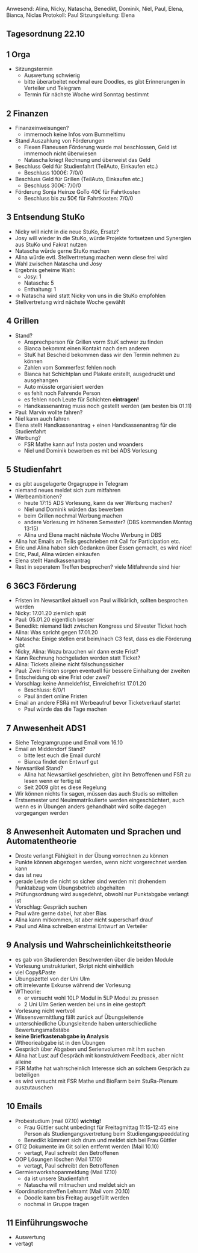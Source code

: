 ---
---

Anwesend: Alina, Nicky, Natascha, Benedikt, Dominik, Niel, Paul, Elena, Bianca, Niclas 
Protokoll: Paul 
Sitzungsleitung: Elena

## Tagesordnung 22.10

## 1 Orga

  * Sitzungstermin
    * Auswertung schwierig
    * bitte überarbeitet nochmal eure Doodles, es gibt Erinnerungen in Verteiler und Telegram
    * Termin für nächste Woche wird Sonntag bestimmt 

## 2 Finanzen

  * Finanzeinweisungen?
    * immernoch keine Infos vom Bummeltimu
  * Stand Auszahlung von Förderungen
    * Flexen Flaneusen Förderung wurde mal beschlossen, Geld ist immernoch nicht überwiesen
    * Natascha kriegt Rechnung und überweist das Geld
  * Beschluss Geld für Studienfahrt (TeilAuto, Einkaufen etc.)
    * Beschluss 1000€: 7/0/0
  * Beschluss Geld für Grillen (TeilAuto, Einkaufen etc.)
    * Beschluss 300€: 7/0/0
  * Förderung Sonja Heinze GoTo 40€ für Fahrtkosten
    * Beschluss bis zu 50€ für Fahrtkosten: 7/0/0

## 3 Entsendung StuKo

  * Nicky will nicht in die neue StuKo, Ersatz?
  * Josy will wieder in die StuKo, würde Projekte fortsetzen und Synergien aus StuKo und Fakrat nutzen
  * Natascha würde gerne StuKo machen
  * Alina würde evtl. Stellvertretung machen wenn diese frei wird
  * Wahl zwischen Natascha und Josy 
  * Ergebnis geheime Wahl:
    * Josy: 1
    * Natascha: 5
    * Enthaltung: 1
  * -> Natascha wird statt Nicky von uns in die StuKo empfohlen
  * Stellvertretung wird nächste Woche gewählt

## 4 Grillen

  * Stand?
    * Ansprechperson für Grillen vorm StuK schwer zu finden
    * Bianca bekommt einen Kontakt nach dem anderen
    * StuK hat Bescheid bekommen dass wir den Termin nehmen zu können
    * Zahlen vom Sommerfest fehlen noch 
    * Bianca hat Schichtplan und Plakate erstellt, ausgedruckt und ausgehangen
    * Auto müsste organisiert werden 
    * es fehlt noch Fahrende Person
    * es fehlen noch Leute für Schichten **eintragen!**
    * Handkassenantrag muss noch gestellt werden (am besten bis 01.11)
  * Paul: Marvin wollte fahren?
  * Niel kann auch fahren
  * Elena stellt Handkassenantrag + einen Handkassenantrag für die Studienfahrt
  * Werbung?
    * FSR Mathe kann auf Insta posten und woanders
    * Niel und Dominik bewerben es mit bei ADS Vorlesung

## 5 Studienfahrt

  * es gibt ausgelagerte Orgagruppe in Telegram
  * niemand neues meldet sich zum mitfahren
  * Werbeambitionen?
    * heute 17:15 ADS Vorlesung, kann da wer Werbung machen?
    * Niel und Dominik würden das bewerben 
    * beim Grillen nochmal Werbung machen
    * andere Vorlesung im höheren Semester? (DBS kommenden Montag 13:15)
    * Alina und Elena macht nächste Woche Werbung in DBS
  * Alina hat Emails an Teilis geschrieben mit Call for Participation etc.
  * Eric und Alina haben sich Gedanken über Essen gemacht, es wird nice!
  * Eric, Paul, Alina würden einkaufen
  * Elena stellt Handkassenantrag
  * Rest in seperatem Treffen besprechen? viele Mitfahrende sind hier

## 6 36C3 Förderung

  * Fristen im Newsartikel aktuell von Paul willkürlich, sollten besprochen werden
  * Nicky: 17.01.20 ziemlich spät 
  * Paul: 05.01.20 eigentlich besser
  * Benedikt: niemand lädt zwischen Kongress und Silvester Ticket hoch
  * Alina: Was spricht gegen 17.01.20
  * Natascha: Einige stellen erst beim/nach C3 fest, dass es die Förderung gibt
  * Nicky, Alina: Wozu brauchen wir dann erste Frist?
  * Kann Rechnung hochgeladen werden statt Ticket?
  * Alina: Tickets alleine nicht fälschungssicher
  * Paul: Zwei Fristen sorgen eventuell für bessere Einhaltung der zweiten
  * Entscheidung ob eine Frist oder zwei?
  * Vorschlag: keine Anmeldefrist, Einreichefrist 17.01.20
    * Beschluss: 6/0/1
    * Paul ändert online Fristen
  * Email an andere FSRä mit Werbeaufruf bevor Ticketverkauf startet
    * Paul würde das die Tage machen

## 7 Anwesenheit ADS1

  * Siehe Telegramgruppe und Email vom 16.10
  * Email an Middendorf Stand?
    * bitte lest euch die Email durch!
    * Bianca findet den Entwurf gut
  * Newsartikel Stand?
    * Alina hat Newsartikel geschrieben, gibt ihn Betroffenen und FSR zu lesen wenn er fertig ist
    * Seit 2009 gibt es diese Regelung
  * Wir können nichts fix sagen, müssen das auch Studis so mitteilen 
  * Erstsemester und Neuimmatrikulierte werden eingeschüchtert, auch wenn es in Übungen anders gehandhabt wird sollte dagegen vorgegangen werden

## 8 Anwesenheit Automaten und Sprachen und Automatentheorie
 
   * Droste verlangt Fähigkeit in der Übung vorrechnen zu können
   * Punkte können abgezogen werden, wenn nicht vorgerechnet werden kann
   * das ist neu 
   * gerade Leute die nicht so sicher sind werden mit drohendem Punktabzug vom Übungsbetrieb abgehalten
   * Prüfungsordnung wird ausgedehnt, obwohl nur Punktabgabe verlangt ist
   * Vorschlag: Gespräch suchen
   * Paul wäre gerne dabei, hat aber Bias
   * Alina kann mitkommen, ist aber nicht superscharf drauf
   * Paul und Alina schreiben erstmal Entwurf an Verteiler
  
## 9 Analysis und Wahrscheinlichkeitstheorie

  * es gab von Studierenden Beschwerden über die beiden Module
  * Vorlesung unstrukturiert, Skript nicht einheitlich
  * viel Copy&Paste
  * Übungszettel von der Uni Ulm
  * oft irrelevante Exkurse während der Vorlesung
  * WTheorie:
    * er versucht wohl 10LP Modul in 5LP Modul zu pressen
    * 2 Uni Ulm Serien werden bei uns in eine gestopft
  * Vorlesung nicht wertvoll
  * Wissensvermittlung fällt zurück auf Übungsleitende
  * unterschiedliche Übungsleitende haben unterschiedliche Bewertungsmaßstäbe
  * **keine Briefkastenabgabe in Analysis**
  * Wtheorieabgabe ist in den Übungen
  * Gespräch über Abgaben und Serienvolumen mit ihm suchen
  * Alina hat Lust auf Gespräch mit konstruktivem Feedback, aber nicht alleine
  * FSR Mathe hat wahrscheinlich Interesse sich an solchem Gespräch zu beteiligen
  * es wird versucht mit FSR Mathe und BioFarm beim StuRa-Plenum auszutauschen 
  

## 10 Emails

  * Probestudium (mail 07.10) **wichtig!**
    * Frau Güttler sucht unbedingt für Freitagmittag 11:15-12:45 eine Person als Studiengangsvertretung beim Studiengangspeeddating
    * Benedikt kümmert sich drum und meldet sich bei Frau Güttler
  * GTI2 Dokumente im Git sollen entfernt werden (Mail 10.10)
    * vertagt, Paul schreibt den Betroffenen
  * OOP Lösungen löschen (Mail 17.10)
    * vertagt, Paul schreibt den Betroffenen
  * Germienworkshopanmeldung (Mail 17.10) 
    * da ist unsere Studienfahrt
    * Natascha will mitmachen und meldet sich an
  * Koordinationstreffen Lehramt (Mail vom 20.10)
    * Doodle kann bis Freitag ausgefüllt werden
    * nochmal in Gruppe tragen

## 11 Einführungswoche

  * Auswertung
  * vertagt




